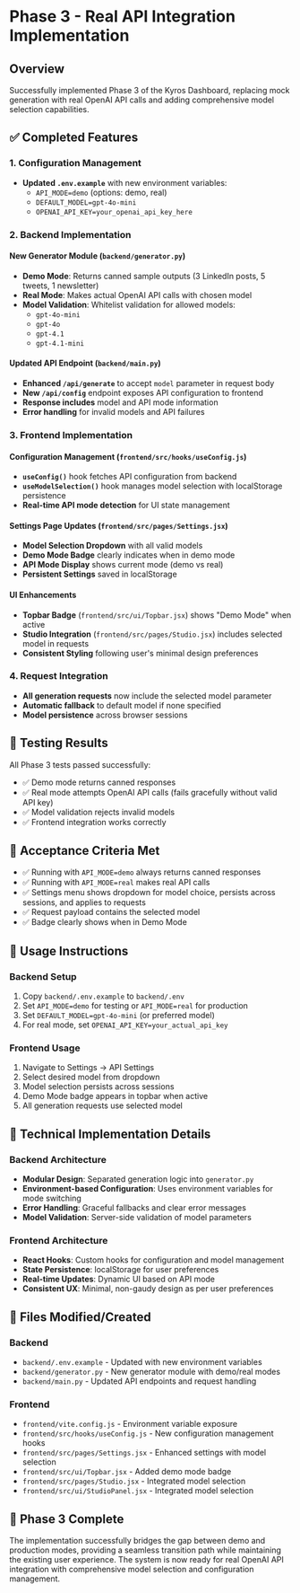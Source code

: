 # Phase 3 - Real API Integration Implementation

## Overview
Successfully implemented Phase 3 of the Kyros Dashboard, replacing mock generation with real OpenAI API calls and adding comprehensive model selection capabilities.

## ✅ Completed Features

### 1. Configuration Management
- **Updated `.env.example`** with new environment variables:
  - `API_MODE=demo` (options: demo, real)
  - `DEFAULT_MODEL=gpt-4o-mini`
  - `OPENAI_API_KEY=your_openai_api_key_here`

### 2. Backend Implementation

#### New Generator Module (`backend/generator.py`)
- **Demo Mode**: Returns canned sample outputs (3 LinkedIn posts, 5 tweets, 1 newsletter)
- **Real Mode**: Makes actual OpenAI API calls with chosen model
- **Model Validation**: Whitelist validation for allowed models:
  - `gpt-4o-mini`
  - `gpt-4o`
  - `gpt-4.1`
  - `gpt-4.1-mini`

#### Updated API Endpoint (`backend/main.py`)
- **Enhanced `/api/generate`** to accept `model` parameter in request body
- **New `/api/config`** endpoint exposes API configuration to frontend
- **Response includes** model and API mode information
- **Error handling** for invalid models and API failures

### 3. Frontend Implementation

#### Configuration Management (`frontend/src/hooks/useConfig.js`)
- **`useConfig()`** hook fetches API configuration from backend
- **`useModelSelection()`** hook manages model selection with localStorage persistence
- **Real-time API mode detection** for UI state management

#### Settings Page Updates (`frontend/src/pages/Settings.jsx`)
- **Model Selection Dropdown** with all valid models
- **Demo Mode Badge** clearly indicates when in demo mode
- **API Mode Display** shows current mode (demo vs real)
- **Persistent Settings** saved in localStorage

#### UI Enhancements
- **Topbar Badge** (`frontend/src/ui/Topbar.jsx`) shows "Demo Mode" when active
- **Studio Integration** (`frontend/src/pages/Studio.jsx`) includes selected model in requests
- **Consistent Styling** following user's minimal design preferences

### 4. Request Integration
- **All generation requests** now include the selected model parameter
- **Automatic fallback** to default model if none specified
- **Model persistence** across browser sessions

## 🧪 Testing Results

All Phase 3 tests passed successfully:
- ✅ Demo mode returns canned responses
- ✅ Real mode attempts OpenAI API calls (fails gracefully without valid API key)
- ✅ Model validation rejects invalid models
- ✅ Frontend integration works correctly

## 🎯 Acceptance Criteria Met

- ✅ Running with `API_MODE=demo` always returns canned responses
- ✅ Running with `API_MODE=real` makes real API calls
- ✅ Settings menu shows dropdown for model choice, persists across sessions, and applies to requests
- ✅ Request payload contains the selected model
- ✅ Badge clearly shows when in Demo Mode

## 🚀 Usage Instructions

### Backend Setup
1. Copy `backend/.env.example` to `backend/.env`
2. Set `API_MODE=demo` for testing or `API_MODE=real` for production
3. Set `DEFAULT_MODEL=gpt-4o-mini` (or preferred model)
4. For real mode, set `OPENAI_API_KEY=your_actual_api_key`

### Frontend Usage
1. Navigate to Settings → API Settings
2. Select desired model from dropdown
3. Model selection persists across sessions
4. Demo Mode badge appears in topbar when active
5. All generation requests use selected model

## 🔧 Technical Implementation Details

### Backend Architecture
- **Modular Design**: Separated generation logic into `generator.py`
- **Environment-based Configuration**: Uses environment variables for mode switching
- **Error Handling**: Graceful fallbacks and clear error messages
- **Model Validation**: Server-side validation of model parameters

### Frontend Architecture
- **React Hooks**: Custom hooks for configuration and model management
- **State Persistence**: localStorage for user preferences
- **Real-time Updates**: Dynamic UI based on API mode
- **Consistent UX**: Minimal, non-gaudy design as per user preferences

## 📁 Files Modified/Created

### Backend
- `backend/.env.example` - Updated with new environment variables
- `backend/generator.py` - New generator module with demo/real modes
- `backend/main.py` - Updated API endpoints and request handling

### Frontend
- `frontend/vite.config.js` - Environment variable exposure
- `frontend/src/hooks/useConfig.js` - New configuration management hooks
- `frontend/src/pages/Settings.jsx` - Enhanced settings with model selection
- `frontend/src/ui/Topbar.jsx` - Added demo mode badge
- `frontend/src/pages/Studio.jsx` - Integrated model selection
- `frontend/src/ui/StudioPanel.jsx` - Integrated model selection

## 🎉 Phase 3 Complete

The implementation successfully bridges the gap between demo and production modes, providing a seamless transition path while maintaining the existing user experience. The system is now ready for real OpenAI API integration with comprehensive model selection and configuration management.
